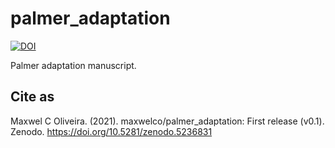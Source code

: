 # palmer_adaptation

[![DOI](https://zenodo.org/badge/399193607.svg)](https://zenodo.org/badge/latestdoi/399193607)


Palmer adaptation manuscript.

## Cite as

Maxwel C Oliveira. (2021). maxwelco/palmer_adaptation: First release (v0.1). Zenodo. https://doi.org/10.5281/zenodo.5236831
